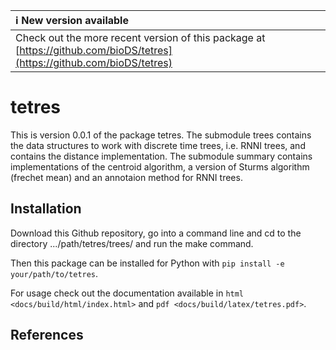 | :information_source: New version available                             |
|:---------------------------------------------------------|
|Check out the more recent version of this package at [https://github.com/bioDS/tetres](https://github.com/bioDS/tetres)|


tetres
===========

This is version 0.0.1 of the package tetres.
The submodule trees contains the data structures to work with discrete time trees, i.e. RNNI trees, and contains the distance implementation.
The submodule summary contains implementations of the centroid algorithm, a version of Sturms algorithm (frechet mean) and an annotaion method for RNNI trees.

Installation
------------

Download this Github repository, go into a command line and cd to the directory .../path/tetres/trees/ and run the make command.

Then this package can be installed for Python with `pip install -e your/path/to/tetres`.

For usage check out the documentation available in `html <docs/build/html/index.html>` and `pdf <docs/build/latex/tetres.pdf>`.


References
----------


